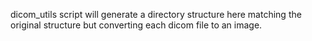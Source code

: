 dicom_utils script will generate a directory structure here matching the original
structure but converting each dicom file to an image.
